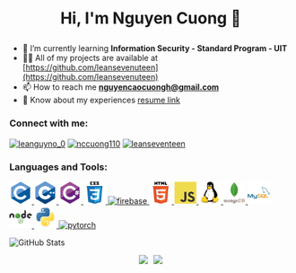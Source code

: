 <h1 align="center"> <p>Hi, I'm Nguyen Cuong 👋<br></p></h1>

- 🌱 I’m currently learning **Information Security - Standard Program - UIT**
- 👨‍💻 All of my projects are available at [https://github.com/leansevenuteen](https://github.com/leansevenuteen)
- 📫 How to reach me **nguyencaocuongh@gmail.com**
- 📄 Know about my experiences [resume link](https://drive.google.com/drive/folders/1GlDun-tnuBD6WUL33vBqiJT1KXRWh7Pl?usp=sharing)

<h3 align="left">Connect with me:</h3>
<p align="left">
  <a href="https://instagram.com/leanguyno_0" target="blank"><img align="center" src="https://raw.githubusercontent.com/rahuldkjain/github-profile-readme-generator/master/src/images/icons/Social/instagram.svg" alt="leanguyno_0" height="30" width="40" /></a>
  <a href="https://fb.com/nccuong110" target="blank"><img align="center" src="https://raw.githubusercontent.com/rahuldkjain/github-profile-readme-generator/master/src/images/icons/Social/facebook.svg" alt="nccuong110" height="30" width="40" /></a>
  <a href="https://kaggle.com/leanseventeen" target="blank"><img align="center" src="https://raw.githubusercontent.com/rahuldkjain/github-profile-readme-generator/master/src/images/icons/Social/kaggle.svg" alt="leanseventeen" height="30" width="40" /></a>
</p>

<h3 align="left">Languages and Tools:</h3>
<p align="left"> <a href="https://www.cprogramming.com/" target="_blank" rel="noreferrer"> <img src="https://raw.githubusercontent.com/devicons/devicon/master/icons/c/c-original.svg" alt="c" width="40" height="40"/> </a> <a href="https://www.w3schools.com/cpp/" target="_blank" rel="noreferrer"> <img src="https://raw.githubusercontent.com/devicons/devicon/master/icons/cplusplus/cplusplus-original.svg" alt="cplusplus" width="40" height="40"/> </a> <a href="https://www.w3schools.com/cs/" target="_blank" rel="noreferrer"> <img src="https://raw.githubusercontent.com/devicons/devicon/master/icons/csharp/csharp-original.svg" alt="csharp" width="40" height="40"/> </a> <a href="https://www.w3schools.com/css/" target="_blank" rel="noreferrer"> <img src="https://raw.githubusercontent.com/devicons/devicon/master/icons/css3/css3-original-wordmark.svg" alt="css3" width="40" height="40"/> </a> <a href="https://firebase.google.com/" target="_blank" rel="noreferrer"> <img src="https://www.vectorlogo.zone/logos/firebase/firebase-icon.svg" alt="firebase" width="40" height="40"/> </a> <a href="https://www.w3.org/html/" target="_blank" rel="noreferrer"> <img src="https://raw.githubusercontent.com/devicons/devicon/master/icons/html5/html5-original-wordmark.svg" alt="html5" width="40" height="40"/> </a> <a href="https://developer.mozilla.org/en-US/docs/Web/JavaScript" target="_blank" rel="noreferrer"> <img src="https://raw.githubusercontent.com/devicons/devicon/master/icons/javascript/javascript-original.svg" alt="javascript" width="40" height="40"/> </a> <a href="https://www.linux.org/" target="_blank" rel="noreferrer"> <img src="https://raw.githubusercontent.com/devicons/devicon/master/icons/linux/linux-original.svg" alt="linux" width="40" height="40"/> </a> <a href="https://www.mongodb.com/" target="_blank" rel="noreferrer"> <img src="https://raw.githubusercontent.com/devicons/devicon/master/icons/mongodb/mongodb-original-wordmark.svg" alt="mongodb" width="40" height="40"/> </a> <a href="https://www.mysql.com/" target="_blank" rel="noreferrer"> <img src="https://raw.githubusercontent.com/devicons/devicon/master/icons/mysql/mysql-original-wordmark.svg" alt="mysql" width="40" height="40"/> </a> <a href="https://nodejs.org" target="_blank" rel="noreferrer"> <img src="https://raw.githubusercontent.com/devicons/devicon/master/icons/nodejs/nodejs-original-wordmark.svg" alt="nodejs" width="40" height="40"/> </a> <a href="https://www.python.org" target="_blank" rel="noreferrer"> <img src="https://raw.githubusercontent.com/devicons/devicon/master/icons/python/python-original.svg" alt="python" width="40" height="40"/> </a> <a href="https://pytorch.org/" target="_blank" rel="noreferrer"> <img src="https://www.vectorlogo.zone/logos/pytorch/pytorch-icon.svg" alt="pytorch" width="40" height="40"/> </a> </p>

![GitHub Stats](https://github-readme-stats.vercel.app/api?username=leansevenuteen&hide=stars,contribs&show_icons=true&theme=merko&border_color=71a9e&rank_icon=github&line_height=24)

<div style="display: flex; flex-wrap: wrap; justify-content: center; gap: 10px;">
  <a href="https://github.com/leansevenuteen/steganography">
    <img src="https://github-readme-stats.vercel.app/api/pin/?username=leansevenuteen&repo=steganography&theme=onedark&v=1" width="400"/>
  </a>
  <a href="https://github.com/leansevenuteen/onehouse-website">
    <img src="https://github-readme-stats.vercel.app/api/pin/?username=leansevenuteen&repo=onehouse-website&theme=gruvbox&v=1" width="400"/>
  </a>
</div>
